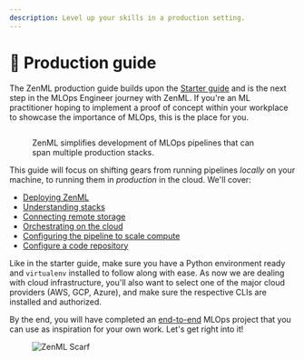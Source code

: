 ```yaml
---
description: Level up your skills in a production setting.
---
```


# 🐔 Production guide

The ZenML production guide builds upon the [Starter guide](../starter-guide/) and is the next step in the MLOps Engineer journey with ZenML. If you're an ML practitioner hoping to implement a proof of concept within your workplace to showcase the importance of MLOps, this is the place for you.

<figure><img src="../../.gitbook/assets/stack_showcase.png" alt=""><figcaption><p>ZenML simplifies development of MLOps pipelines that can span multiple production stacks.</p></figcaption></figure>

This guide will focus on shifting gears from running pipelines _locally_ on your machine, to running them in _production_ in the cloud. We'll cover:

* [Deploying ZenML](deploying-zenml.md)
* [Understanding stacks](understand-stacks.md)
* [Connecting remote storage](remote-storage.md)
* [Orchestrating on the cloud](cloud-orchestration.md)
* [Configuring the pipeline to scale compute](configure-pipeline.md)
* [Configure a code repository](connect-code-repository.md)

Like in the starter guide, make sure you have a Python environment ready and `virtualenv` installed to follow along with ease. As now we are dealing with cloud infrastructure, you'll also want to select one of the major cloud providers (AWS, GCP, Azure), and make sure the respective CLIs are installed and authorized.

By the end, you will have completed an [end-to-end](end-to-end.md) MLOps project that you can use as inspiration for your own work. Let's get right into it!

<figure><img src="https://static.scarf.sh/a.png?x-pxid=f0b4f458-0a54-4fcd-aa95-d5ee424815bc" alt="ZenML Scarf"><figcaption></figcaption></figure>
